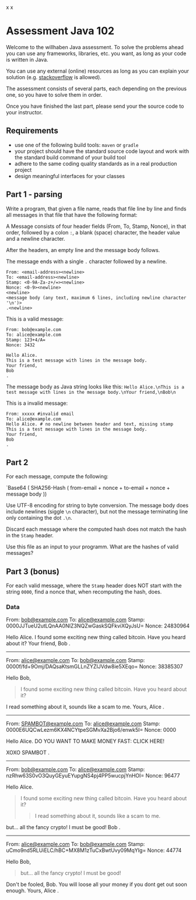 x
x
# Assessment Java 102

Welcome to the willhaben Java assessment. To solve the problems ahead you can use
any frameworks, libraries, etc. you want, as long as your code is written in Java.

You can use any external (online) resources as long as you can explain your solution
(e.g. [stackoverflow](https://stackoverflow.com/) is allowed).

The assessment consists of several parts, each depending on the previous one, so you
have to solve them in order.

Once you have finished the last part, please send your the source code
to your instructor.

## Requirements

* use one of the following build tools: `maven` or `gradle`
* your project should have the standard source code layout and work with the standard build command of your build tool
* adhere to the same coding quality standards as in a real production project
* design meaningful interfaces for your classes

## Part 1 - parsing

Write a program, that given a file name, reads that file line by line and finds all
messages in that file that have the following format:

A Message consists of four header fields (From, To, Stamp, Nonce), in that order,
followed by a colon `:`, a blank (space) character, the header value and a newline character.

After the headers, an empty line and the message body follows.

The message ends with a single `.` character followed by a newline.

```
From: <email-address><newline>
To: <email-address><newline>
Stamp: <0-9A-Za-z+/=><newline>
Nonce: <0-9><newline>
<newline>
<message body (any text, maximum 6 lines, including newline character '\n')>
.<newline>
```

This is a valid message:
```
From: bob@example.com
To: alice@example.com
Stamp: 123+4/A=
Nonce: 3432

Hello Alice.
This is a test message with lines in the message body.
Your friend,
Bob
.
```

The message body as Java string looks like this:
`Hello Alice.\nThis is a test message with lines in the message body.\nYour friend,\nBob\n`

This is a invalid message:
```
From: xxxxx #invalid email
To: alice@example.com
Hello Alice. # no newline between header and text, missing stamp
This is a test message with lines in the message body.
Your friend,
Bob
.
```

## Part 2

For each message, compute the following:

`Base64 ( SHA256-Hash ( from-email + nonce + to-email + nonce + message body ))

Use UTF-8 encoding for string to byte conversion. The message body does include newlines (siggle `\n` character), but not the 
message terminating line only containing the dot `.\n`.

Discard each message where the computed hash does not match the hash in the `Stamp` header. 

Use this file as an input to your programm. What are the hashes of valid messages?

## Part 3 (bonus)

For each valid message, where the `Stamp` header does NOT start with the string `0000`,
find a nonce that, when recomputing the hash, does.


### Data


From: bob@example.com
To: alice@example.com
Stamp: 0000JJTueU2utLQnAA0NIZ3NQZwGaskSQFkviXQyJsU=
Nonce: 24830964

Hello Alice.
I found some exciting new thing called bitcoin. Have you heard about it?
Your friend,
Bob
.

----

From: alice@example.com
To: bob@example.com
Stamp: 0000f/fd+9Omj/DAQsaKtsmGLLnZYZIJVdw8ie5XEqo=
Nonce: 38385307

Hello Bob,
> I found some exciting new thing called bitcoin. Have you heard about it?

I read something about it, sounds like a scam to me.
Yours, Alice
.

----


From: SPAMBOT@example.com
To: alice@example.com
Stamp: 0000E6UQCwLezm6KX4NCYtpeSGMvXa2Bjo6/enwk5I=
Nonce: 0000

Hello Alice.
DO YOU WANT TO MAKE MONEY FAST: CLICK HERE!

XOXO SPAMBOT
.

----

From: bob@example.com
To: alice@example.com
Stamp: nzRhw63S0vO3QuyGEyuEYupgNS4pj4PP5wucpjYnHOI=
Nonce: 96477

Hello Alice.
> I found some exciting new thing called bitcoin. Have you heard about it?
>> I read something about it, sounds like a scam to me.

but... all the fancy crypto! I must be good!
Bob
.

----

From: alice@example.com
To: bob@example.com
Stamp: uCmo9nd5RLUiELC/hBC+MX8M1zTuCxBwtUvy09MqYIg=
Nonce: 44774

Hello Bob,
> but... all the fancy crypto! I must be good!

Don't be fooled, Bob. You will loose all your money if you dont get out soon enough.
Yours, Alice
.
